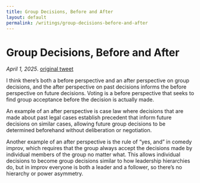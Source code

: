 ```yaml
---
title: Group Decisions, Before and After
layout: default
permalink: /writings/group-decisions-before-and-after
---
```


# Group Decisions, Before and After

_April 1, 2025_. [original tweet](https://x.com/danallison/status/1907160619729785122)

I think there’s both a before perspective and an after perspective on group decisions, and the after perspective on past decisions informs the before perspective on future decisions. Voting is a before perspective that seeks to find group acceptance before the decision is actually made.

An example of an after perspective is case law where decisions that are made about past legal cases establish precedent that inform future decisions on similar cases, allowing future group decisions to be determined beforehand without deliberation or negotiation.

Another example of an after perspective is the rule of “yes, and” in comedy improv, which requires that the group always accept the decisions made by individual members of the group no matter what. This allows individual decisions to become group decisions similar to how leadership hierarchies do, but in improv everyone is both a leader and a follower, so there’s no hierarchy or power asymmetry.

